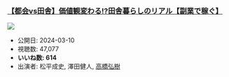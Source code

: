### [【都会vs田舎】価値観変わる!?田舎暮らしのリアル【副業で稼ぐ】](https://www.youtube.com/watch?v=ep9xEtUg3qE)
[![](https://img.youtube.com/vi/ep9xEtUg3qE/sddefault.jpg)](https://www.youtube.com/watch?v=ep9xEtUg3qE)
-   公開日: 2024-03-10
-   視聴数: 47,077
-   **いいね数: 614**
-   出演者: 松平成史, 澤田健人, [高橋弘樹](/rehacq_fan/people/高橋弘樹 "wikilink")

